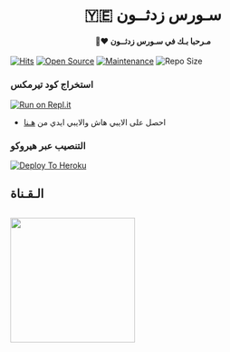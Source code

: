 <h1 align="center"><b>🇾🇪 سـورس زدثــون  </b></h1>
<h4 align="center">🧸♥ مـرحبا بـك في سـورس زدثــون</h4>

[![Hits](https://hits.seeyoufarm.com/api/count/incr/badge.svg?url=https%3A%2F%2Fgithub.com%2FZedThon%2FZED_USERBOT&count_bg=%2379C83D&title_bg=%23555555&icon=&icon_color=%23E7E7E7&title=hits&edge_flat=false)](https://github.com/ZedThon/ZED_USERBOT)
[![Open Source](https://badges.frapsoft.com/os/v2/open-source.png?v=103)](https://github.com/ellerbrock/open-source-badges/)
[![Maintenance](https://img.shields.io/badge/Maintained%3F-yes-green?&style=flat-square)](https://GitHub.com/ZedThon/ZED_USERBOT/graphs/commit-activity) 
![Repo Size](https://img.shields.io/github/repo-size/ZedThon/ZED_USERBOT?&style=flat-square&logo=github)


### استخراج كود تيرمكس  ##
[![Run on Repl.it](https://repl.it/badge/github/STARKGANG/friday)](https://replit.com/@ZedThonn/generatestringsession)
- احصل على الايبي هاش والايبي ايدي من  [هـنا](https://my.telegram.org/)    

### التنصيب عبر هيروكو ##
[![Deploy To Heroku](https://www.herokucdn.com/deploy/button.svg)](https://heroku.com/deploy?template=https://github.com/ZedThon/ZedThon-PACK)

## الـقـناة ##
   <a href="https://t.me/ZedThon"><img src="https://img.shields.io/badge/Source%20Dev%3F-here-inactive?&style=plastic?&logo=telegram" width=220px></a></p>
 - 
